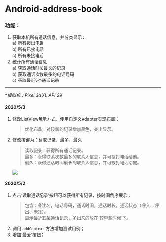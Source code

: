 # Android-address-book
 
### 功能：  
1.  获取本机所有通话信息，并分类显示：  
a)	所有拨出电话  
b)	所有已接电话  
c)	所有未接电话  
2.	统计所有通话信息  
a)	获取通话时长最长的记录  
b)	获取通话次数最多的电话号码  
c)	获取最近5个通话记录  

---------
**模拟机：Pixel 3a XL API 29*

#### 2020/5/3

1. 修改ListView展示方式，使用自定义Adapter实现布局；
   > 优化布局，对较新的记录增加颜色，突出显示。  

2. 修改按键为：读取记录、最多、最久
   > 读取记录：获得所有通话记录。  
   > 最多：获得联系次数最多的联系人信息，并可拨打电话给他。  
   > 最久：获得通话时间最长的联系人信息，并可拨打电话给他。

   <img src="addressbook.jpg" />

#### 2020/5/2

1. 点击‘读取通话记录’按钮可以获得所有记录，按时间倒序展示；
   > 包含：备注名，电话号码，通话时间，通话时长，通话状态（呼入、呼出、未接）。  
   > 显示最近五条通话记录，多出来的放在‘较早些时候’下。
2. 调用 `addContent` 方法增加测试用例；
3. 增加‘最爱’按钮；


